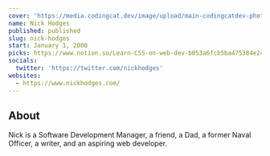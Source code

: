 ```yaml
---
cover: 'https://media.codingcat.dev/image/upload/main-codingcatdev-photo/podcast-guest/nickhodges'
name: Nick Hodges
published: published
slug: nick-hodges
start: January 1, 2000
picks: https://www.notion.so/Learn-CSS-on-web-dev-b053a6fcb5ba475384e2472812269ad1, https://www.notion.so/GUI-Challenges-c37331dfe86c40b6b118a50220923623, https://www.notion.so/gradient-style-1032a3c3783f4175aec4c442a27a891f
socials:
  twitter: 'https://twitter.com/nickhodges'
websites:
  - https://www.nickhodges.com/
---
```


## About

Nick is a Software Development Manager, a friend, a Dad, a former Naval Officer, a writer, and an aspiring web developer.
